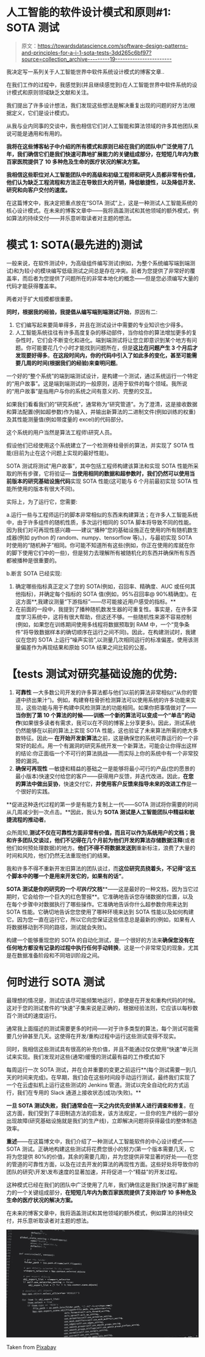# 人工智能的软件设计模式和原则#1: SOTA 测试

> 原文：<https://towardsdatascience.com/software-design-patterns-and-principles-for-a-i-1-sota-tests-3dd265c6bf97?source=collection_archive---------19----------------------->

我决定写一系列关于人工智能世界中软件系统设计模式的博客文章..

在我们工作的过程中，我感觉到(并且继续感觉到)在人工智能世界中软件系统的设计模式和原则领域缺乏文献和关注。

我们提出了许多设计想法，我们发现这些想法是解决重复出现的问题的好方法(根据定义，它们是设计模式)。

从我与业内同事的交谈中，我也相信它们对人工智能和算法领域的许多其他团队来说可能是通用和有用的。

**我将在这些博客帖子中介绍的所有模式和原则已经在我们的团队中广泛使用了几年，我们确信它们是我们快速可靠地扩展能力的关键组成部分，在短短几年内为数百家医院提供了 10 多种危及生命的医疗状况的解决方案。**

**我相信这些职位对人工智能团队中的高级和初级工程师和研究人员都非常有价值，他们认为缺乏工程流程和方法正在导致巨大的开销，降低敏捷性，以及降低开发、研究和向客户交付的速度。**

在这篇博文中，我决定把重点放在“SOTA 测试”上，这是一种测试人工智能系统的核心设计模式。在未来的博客文章中——我将涵盖测试和其他领域的额外模式，例如算法的持续交付——并乐意听取读者对主题的想法。

# 模式 1: SOTA(最先进的)测试

一般来说，在软件测试中，为高级组件编写测试(例如，为整个系统编写端到端测试)和为较小的模块编写低级测试之间总是存在冲突。前者为您提供了非常好的覆盖率，而后者为您提供了问题所在的非常本地化的概念——但是您必须编写大量的代码才能获得覆盖率。

两者对于扩大规模都很重要。

**同时，根据我的经验，我提倡从编写端到端测试开始**，原因有二:

1.  它们编写起来要简单得多，并且在测试设计中需要的专业知识也少得多。
2.  人工智能系统往往有许多高度复杂的移动部件，当你给你的算法增加更多的复杂性时，它们会不断变化和进化。端到端测试将让您立即意识到某个地方有问题。你可能要花几个小时才能找到问题所在，但是**这比在问题产生 3 个月后才发现要好得多**。**在这段时间内，你的代码中引入了如此多的变化，甚至可能需要几周的时间(根据我们的经验)来查明问题**。

一个好的“整个系统”的端到端测试设计，是构建一个测试，通过系统运行一个特定的“用户故事”。这是端到端测试的一般原则，适用于软件的每个领域。我所说的“用户故事”是指用户与你的系统之间有意义的、完整的交互。

如果我们看看我们的“研究系统”，通常称为“研究管道”。为了澄清，这是接收数据和算法配置(例如超参数)作为输入，并输出新算法的二进制文件(例如训练的权重)及其性能测量值(例如带度量的 excel)的代码部分。

这个系统的用户当然是算法工程师\研究人员。

假设他们已经使用这个系统建立了一个检测脊柱骨折的算法，并实现了 SOTA 性能(目前为止在这个问题上实现的最好性能)。

SOTA 测试将测试“用户故事”，其中包括工程师构建该算法和实现 SOTA 性能所采取的所有步骤，它将验证— **当使用相同的数据和超参数时，我们仍然可以使用当前版本的研究基础设施代码**实现 SOTA 性能(这可能与 6 个月前最初实现 SOTA 性能所使用的版本有很大不同)。

实际上，为了运行它，您需要:

a.运行一些与工程师运行的脚本非常相似的东西来构建算法；在许多人工智能系统中，由于许多组件的随机性质，多次运行相同的 SOTA 脚本将导致不同的性能。因为我们对可再现性感兴趣——建议“播种”您的基础设施正在使用的所有随机数生成器(例如 python 的 random、numpy、tensorflow 等)。)，与最初实现 SOTA 时使用的“随机种子”相同。你可能不知道所有这些(例如，你正在使用的库就在你的脚下使用它们中的一些)，但是努力去理解所有被随机化的东西并确保所有东西都被播种是很重要的。

b.断言 SOTA 已经实现:

1.  确定哪些指标真正定义了您的 SOTA(例如，召回率、精确度、AUC 或任何其他指标)，并确定每个指标的 SOTA 值(例如，95%召回率@ 90%精确度)。在这方面**,我建议测量“下游指标”——尽可能接近用户感受的指标。**
2.  在前面的一段中，我提到了播种随机数发生器的可重复性。事实是，在许多深度学习系统中，这将有很大帮助，但这还不够。一些随机性来源不容易控制(例如，如果您在训练期间使用多线程将数据预取到 RAM 中，一个“竞争条件”将导致数据样本的确切顺序在运行之间不同)。因此，在构建测试时，我建议在您的 SOTA 上运行“噪声实验”,以测量几次相同运行的标准偏差。使用该测量偏差作为再现结果和原始 SOTA 结果之间比较的公差。

# 【tests 测试对研究基础设施的优势:

1.  **可靠性** —大多数公司开发的许多算法都与他们以前的算法非常相似(“从你的管道中挤出果汁”)。例如，构建脊柱骨折检测算法可以使用系统的许多功能来实现，这些功能与用于构建中风检测算法的功能相同。如果你把事情做对了——**当你到了第 10 个算法的时候——训练一个新的算法可以变成一个“单击”的动作**(如果很多读者有需求，我可以在不同的博客上分享更多)。因此，测试系统仍然能够在以前的算法上实现 SOTA 性能，这也验证了未来算法所需的绝大多数特征。因此— **在开始开发新算法**之前，这是确保您的系统可靠运行的一个非常好的起点。用一个有漏洞的研究系统开发一个新算法，可能会让你得出这样的结论:你正面临一个不可行的算法挑战——而实际上你的系统中有一个非常狡猾的漏洞。
2.  **确保可再现性** —敏捷和精益的基础之一是能够将最小可行的产品(您的愿景的最小版本)快速交付给您的客户——获得用户反馈，并迭代改进。因此，**在您的算法中做出妥协**，快速交付它，**并使用客户反馈来指导未来的改进工作**是一个很好的实践。

**促进这种迭代过程的第一步是有能力复制上一代——SOTA 测试将你需要的时间从几周减少到一次点击。**因此，我认为 **SOTA 测试是人工智能团队中精益和敏捷流程的推动者**。

众所周知,**测试不仅在可靠性方面非常有价值，而且可以作为系统用户的文档；我和许多团队交谈过，他们不记得在几个月前为他们开发的算法存储数据注释**(或者他们如何预处理数据)的地方。**他们不得不将数据发送到**重新标注，浪费了大量的时间和风险，他们仍然无法重现他们的结果。

我和许多不得不重新开发旧算法的团队谈过，而**这位研究员挠着头，不记得“这五个脚本中的哪一个是用来开发它的，如果有的话”**。

**SOTA 测试是你的研究的一个*可执行*文档****——这是最好的一种文档，因为当它过期时，它会给你一个巨大的红色警报**。它准确地告诉您存储数据的位置，以及在每个步骤中对数据执行了哪些操作。它准确地告诉你什么超参数你用来达到 SOTA 性能。它确切地告诉您您使用了哪种环境来达到 SOTA 性能以及如何构建它。因为您一直在运行它，所以它向您保证这些信息总是最新的(例如，如果有人将数据移动到不同的路径，测试就会失败)。

构建一个能够重现您的 SOTA 的自动化测试，是一个很好的方法来**确保您没有在任何地方都没有记录的过程中执行任何手动转换**，这是一个非常常见的现象，尤其是在数据准备阶段和不同培训阶段之间。

# 何时进行 SOTA 测试

最理想的情况是，测试应该尽可能频繁地运行，即使是在开发和重构代码的时候。这对于您的测试套件的“快速”子集来说是正确的，根据经验法则，它应该以每秒数百个测试的速度运行。

通常我上面描述的测试需要更多的时间——对于许多类型的算法，每个测试可能需要几分钟甚至几天。这使得在开发/重构过程中运行这些测试变得不现实。

同时，我相信这些测试具有很高的补充价值，并且不能通过仅仅使用“快速”单元测试来实现。我们发现对这些(通常)缓慢的测试最有益的工作模式如下

每周运行一次 SOTA 测试，并在合并重要的变更之前运行**(每个测试需要一到几天的时间来完成)。在早期，我们会在这些时间段手动运行测试，最终我们实现了一个在云虚拟机上运行这些测试的 Jenkins 管道。测试以完全自动化的方式运行，我们在专用的 Slack 通道上接收状态(成功/失败)。**

**一旦 SOTA 测试失败，我们通常会在一天之内优先安排某人进行调查和修复**。在这方面，我们受到了丰田制造方法的启发，该方法规定，一旦你的生产线的一部分出现故障(研究基础设施就是我们的生产线)，立即解决问题将获得最佳的整体制造效率。

**重述**——在这篇博文中，我们介绍了一种测试人工智能软件的中心设计模式——SOTA 测试。正确地构建这些测试将花费您很小的努力(第一个版本需要几天，它将为您提供 80%的价值，其余的需要几周)，并为您提供非常显著的好处——在您的管道的可靠性方面，以及在过去开发的算法的再现性方面。这些好处将导致你的团队的研究\开发\发布速度的显著加速，并将促进一个“精益”的开发过程。

这种模式已经在我们的团队中广泛使用了几年，我们确信这是我们快速可靠扩展能力的一个关键组成部分，**在短短几年内为数百家医院提供了支持治疗 10 多种危及生命的医疗状况的解决方案。**

在未来的博客文章中，我将涵盖测试和其他领域的额外模式，例如算法的持续交付，并乐意听取读者对主题的想法。

![](img/7d25964d9c954764abe50b8bdd8e3ff7.png)

Taken from [Pixabay](https://pixabay.com/photos/code-programming-python-1084923/)